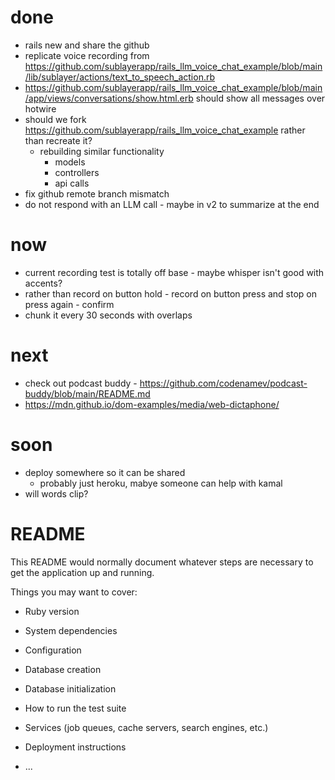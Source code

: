 # done
* rails new and share the github
* replicate voice recording from
https://github.com/sublayerapp/rails_llm_voice_chat_example/blob/main/lib/sublayer/actions/text_to_speech_action.rb
* https://github.com/sublayerapp/rails_llm_voice_chat_example/blob/main/app/views/conversations/show.html.erb should show all messages over hotwire
* should we fork https://github.com/sublayerapp/rails_llm_voice_chat_example rather than recreate it?
  * rebuilding similar functionality
    * models
    * controllers
    * api calls
* fix github remote branch mismatch
* do not respond with an LLM call - maybe in v2 to summarize at the end

# now
* current recording test is totally off base - maybe whisper isn't good with accents?
* rather than record on button hold - record on button press and stop on press again - confirm
* chunk it every 30 seconds with overlaps

# next
* check out podcast buddy - https://github.com/codenamev/podcast-buddy/blob/main/README.md
* https://mdn.github.io/dom-examples/media/web-dictaphone/


# soon
* deploy somewhere so it can be shared
  * probably just heroku, mabye someone can help with kamal
* will words clip?


# README

This README would normally document whatever steps are necessary to get the
application up and running.

Things you may want to cover:

* Ruby version

* System dependencies

* Configuration

* Database creation

* Database initialization

* How to run the test suite

* Services (job queues, cache servers, search engines, etc.)

* Deployment instructions

* ...
